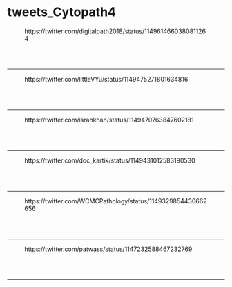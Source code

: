 # tweets_Cytopath4


<figure class="wp-block-embed-twitter wp-block-embed is-type-rich">
<div class="wp-block-embed__wrapper">
https://twitter.com/digitalpath2018/status/1149614660380811264</div></figure>
<br>
<br>
<hr>

<figure class="wp-block-embed-twitter wp-block-embed is-type-rich">
<div class="wp-block-embed__wrapper">
https://twitter.com/littleVYu/status/1149475271801634816</div></figure>
<br>
<br>
<hr>

<figure class="wp-block-embed-twitter wp-block-embed is-type-rich">
<div class="wp-block-embed__wrapper">
https://twitter.com/israhkhan/status/1149470763847602181</div></figure>
<br>
<br>
<hr>

<figure class="wp-block-embed-twitter wp-block-embed is-type-rich">
<div class="wp-block-embed__wrapper">
https://twitter.com/doc_kartik/status/1149431012583190530</div></figure>
<br>
<br>
<hr>

<figure class="wp-block-embed-twitter wp-block-embed is-type-rich">
<div class="wp-block-embed__wrapper">
https://twitter.com/WCMCPathology/status/1149329854430662656</div></figure>
<br>
<br>
<hr>

<figure class="wp-block-embed-twitter wp-block-embed is-type-rich">
<div class="wp-block-embed__wrapper">
https://twitter.com/patwass/status/1147232588467232769</div></figure>
<br>
<br>
<hr>

